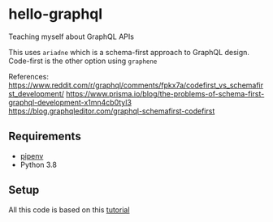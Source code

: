 # hello-graphql
Teaching myself about GraphQL APIs

This uses `ariadne` which is a schema-first approach to GraphQL design. Code-first is the 
other option using `graphene`

References:
https://www.reddit.com/r/graphql/comments/fpkx7a/codefirst_vs_schemafirst_development/
https://www.prisma.io/blog/the-problems-of-schema-first-graphql-development-x1mn4cb0tyl3
https://blog.graphqleditor.com/graphql-schemafirst-codefirst

## Requirements
- [pipenv](https://pipenv-fork.readthedocs.io/en/latest/basics.html)
- Python 3.8


## Setup
All this code is based on this [tutorial](https://www.twilio.com/blog/graphql-api-python-flask-ariadne)